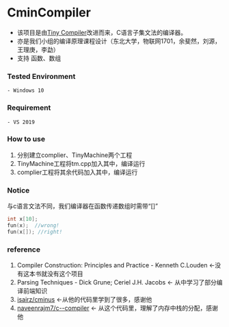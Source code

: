 # CminCompiler
* 该项目是由[Tiny Compiler](http://www.cs.sjsu.edu/faculty/louden/cmptext/)改进而来，C语言子集文法的编译器。
* 亦是我们小组的编译原理课程设计（东北大学，物联网1701，余斐然，刘源，王理庚，李勐）
* 支持 函数、数组
### Tested Environment
	- Windows 10 

### Requirement
	- VS 2019

### How to use
1. 分别建立complier、TinyMachine两个工程
2. TinyMachine工程将tm.cpp加入其中，编译运行
3. complier工程将其余代码加入其中，编译运行

### Notice 
与c语言文法不同，我们编译器在函数传递数组时需带“[]”
``` c
int x[10];
fun(x);  //wrong!
fun(x[]); //right!
```

 ### reference 
 1. Compiler Construction: Principles and Practice - Kenneth C.Louden   <-没有这本书就没有这个项目
 2. Parsing Techniques - Dick Grune; Ceriel J.H. Jacobs <- 从中学习了部分编译前端知识
 3. [isairz/cminus](https://github.com/isairz/cminus) <-从他的代码里学到了很多，感谢他
 4. [naveenrajm7/c--compiler](https://github.com/naveenrajm7/c--compiler) <- 从这个代码里，理解了内存中栈的分配，感谢他
